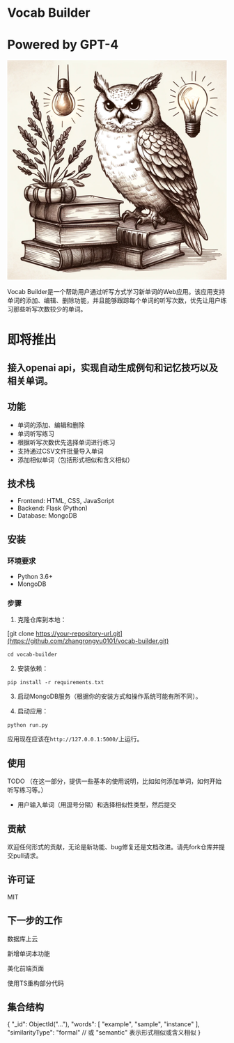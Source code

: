 # Vocab Builder
# Powered by GPT-4
![Vocab Builder Logo](./logo.png)

Vocab Builder是一个帮助用户通过听写方式学习新单词的Web应用。该应用支持单词的添加、编辑、删除功能，并且能够跟踪每个单词的听写次数，优先让用户练习那些听写次数较少的单词。
# 即将推出
## 接入openai api，实现自动生成例句和记忆技巧以及相关单词。

## 功能

- 单词的添加、编辑和删除
- 单词听写练习
- 根据听写次数优先选择单词进行练习
- 支持通过CSV文件批量导入单词
- 添加相似单词（包括形式相似和含义相似）

## 技术栈

- Frontend: HTML, CSS, JavaScript
- Backend: Flask (Python)
- Database: MongoDB

## 安装

### 环境要求

- Python 3.6+
- MongoDB

### 步骤

1. 克隆仓库到本地：

[git clone https://your-repository-url.git](https://github.com/zhangrongyu0101/vocab-builder.git)
```
cd vocab-builder
```

2. 安装依赖：

```
pip install -r requirements.txt
```

3. 启动MongoDB服务（根据你的安装方式和操作系统可能有所不同）。


4. 启动应用：

```
python run.py
```

应用现在应该在`http://127.0.0.1:5000/`上运行。

## 使用

TODO
（在这一部分，提供一些基本的使用说明，比如如何添加单词，如何开始听写练习等。）

- 用户输入单词（用逗号分隔）和选择相似性类型，然后提交

## 贡献

欢迎任何形式的贡献，无论是新功能、bug修复还是文档改进。请先fork仓库并提交pull请求。

## 许可证

MIT


## 下一步的工作
数据库上云

新增单词本功能

美化前端页面

使用TS重构部分代码

## 集合结构

{
  "_id": ObjectId("..."),
  "words": [
    "example",
    "sample",
    "instance"
  ],
  "similarityType": "formal" // 或 "semantic" 表示形式相似或含义相似
}
